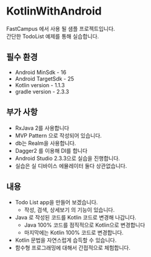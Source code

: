 # KotlinWithAndroid

FastCampus 에서 사용 될 샘플 프로젝트입니다.  
간단한 TodoList 예제를 통해 실습합니다.

## 필수 환경
* Android MinSdk - 16
* Android TargetSdk - 25
* Kotlin version - 1.1.3
* gradle version - 2.3.3

## 부가 사항
* RxJava 2를 사용합니다 
* MVP Pattern 으로 작성되어 있습니다.
* db는 Realm을 사용합니다.
* Dagger2 를 이용해 DI를 합니다
* Android Studio 2.3.3으로 실습을 진행합니다.
* 실습은 실 디바이스 에뮬레이터 둘다 상관없습니다.

## 내용
* Todo List app을 만들어 보겠습니다.
  * 작성, 검색, 상세보기 의 기능이 있습니다.
* Java 로 작성된 코드를 Kotlin 코드로 변경해 나갑니다.
  * Java 100% 코드를 점직적으로 Kotlin으로 변경합니다
  * 마지막에는 Kotlin 100% 코드로 변경합니다.
* Kotlin 문법을 자연스럽게 습득할 수 있습니다.
* 함수형 프로그래밍에 대해서 간접적으로 체험합니다.
